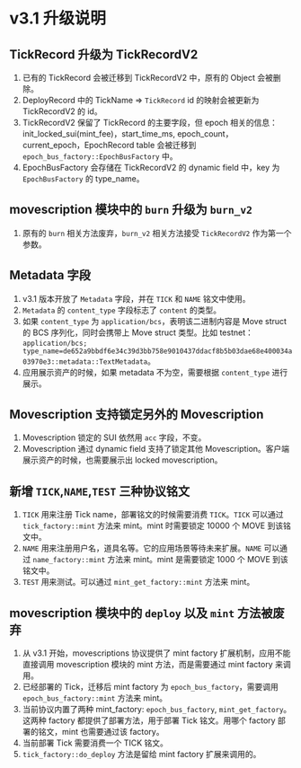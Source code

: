 # v3.1 升级说明

## TickRecord 升级为 TickRecordV2

1. 已有的 TickRecord 会被迁移到 TickRecordV2 中，原有的 Object 会被删除。
2. DeployRecord 中的 TickName => `TickRecord` id 的映射会被更新为 TickRecordV2 的 id。
3. TickRecordV2 保留了 TickRecord 的主要字段，但 epoch 相关的信息：init_locked_sui(mint_fee)，start_time_ms, epoch_count，current_epoch，EpochRecord table 会被迁移到 `epoch_bus_factory::EpochBusFactory` 中。
4. EpochBusFactory 会存储在 TickRecordV2 的 dynamic field 中，key 为 `EpochBusFactory` 的 type_name。

## movescription 模块中的 `burn` 升级为 `burn_v2`

1. 原有的 `burn` 相关方法废弃，`burn_v2` 相关方法接受 `TickRecordV2` 作为第一个参数。

## Metadata 字段

1. v3.1 版本开放了 `Metadata` 字段，并在 `TICK` 和 `NAME` 铭文中使用。
2. `Metadata` 的 `content_type` 字段标志了 `content` 的类型。
3. 如果 `content_type` 为 `application/bcs`，表明该二进制内容是 Move struct 的 BCS 序列化，同时会携带上 Move struct 类型。比如 testnet：`application/bcs; type_name=de652a9bbdf6e34c39d3bb758e9010437ddacf8b5b03dae68e400034a03970e3::metadata::TextMetadata`。
4. 应用展示资产的时候，如果 metadata 不为空，需要根据 `content_type` 进行展示。

## Movescription 支持锁定另外的 Movescription

1. Movescription 锁定的 SUI 依然用 `acc` 字段，不变。
2. Movescription 通过 dynamic field 支持了锁定其他 Movescription。客户端展示资产的时候，也需要展示出 locked movescription。

## 新增 `TICK`,`NAME`,`TEST` 三种协议铭文
1. `TICK` 用来注册 Tick name，部署铭文的时候需要消费 `TICK`。`TICK` 可以通过 `tick_factory::mint` 方法来 mint。mint 时需要锁定 10000 个 MOVE 到该铭文中。
2. `NAME` 用来注册用户名，道具名等。它的应用场景等待未来扩展。`NAME` 可以通过 `name_factory::mint` 方法来 mint。mint 是需要锁定 1000 个 MOVE 到该铭文中。
3. `TEST` 用来测试。可以通过 `mint_get_factory::mint` 方法来 mint。 

## movescription 模块中的 `deploy` 以及 `mint` 方法被废弃

1. 从 v3.1 开始，movescriptions 协议提供了 mint factory 扩展机制，应用不能直接调用 movescription 模块的 mint 方法，而是需要通过 mint factory 来调用。
2. 已经部署的 Tick，迁移后 mint factory 为 `epoch_bus_factory`，需要调用 `epoch_bus_factory::mint` 方法来 mint。
3. 当前协议内置了两种 mint_factory: `epoch_bus_factory`, `mint_get_factory`。这两种 factory 都提供了部署方法，用于部署 Tick 铭文。用哪个 factory 部署的铭文，mint 也需要通过该 factory。
4. 当前部署 Tick 需要消费一个 TICK 铭文。 
5. `tick_factory::do_deploy` 方法是留给 mint factory 扩展来调用的。 
